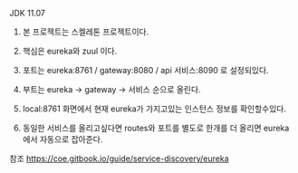 JDK 11.07

1. 본 프로젝트는 스켈레톤 프로젝트이다.

2. 핵심은 eureka와 zuul 이다.

3. 포트는 eureka:8761 / gateway:8080 / api 서비스:8090 로 설정되있다.

4. 부트는 eureka -> gateway -> 서비스 순으로 올린다.

5. local:8761 화면에서 현재 eureka가 가지고있는 인스턴스 정보를 확인할수있다. 

6. 동일한 서비스를 올리고싶다면 routes와 포트를 별도로 한개를 더 올리면 eureka에서 자동으로 잡아준다.


참조
https://coe.gitbook.io/guide/service-discovery/eureka